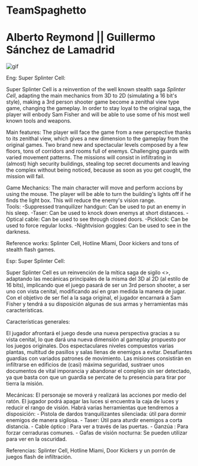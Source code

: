 # TeamSpaghetto
# Alberto Reymond || Guillermo Sánchez de Lamadrid

![gif](https://media.giphy.com/media/vFKqnCdLPNOKc/giphy.gif)

Eng:
Super Splinter Cell:

Super Splinter Cell is a reinvention of the well known stealth saga *Splinter Cell*, adapting the main mechanics from 3D to 2D (simulating a 16 bit's style), making a 3rd person shooter game become a zenithal view type game, changing the gameplay. In order to stay loyal to the original saga, the player will enbody Sam Fisher and will be able to use some of his most well known tools and weapons.  

Main features:
The player will face the game from a new perspective thanks to its zenithal view, which gives a new dimension to the gameplay from the original games.
Two brand new and spectacular levels composed by a few floors, tons of corridors and rooms full of enemys.
Challenging guards with varied movement patterns.
The missions will consist in infiltrating in (almost) high security buildings, stealing top secret documents and leaving the complex without being noticed, because as soon as you get cought, the mission will fail.  

Game Mechanics:
The main character will move and perform accions by using the mouse.
The player will be able to turn the building's lights off if he finds the light box. This will reduce the enemy's vision range.  
Tools:
	-Suppressed tranquilizer handgun: Can be used to put an enemy in his sleep.
	-Taser: Can be used to knock down enemys at short distances.
	-Optical cable: Can be used to see through closed doors.
	-Picklock: Can be used to force regular locks.
	-Nightvision goggles: Can be used to see in the darkness.  

Reference works: Splinter Cell, Hotline Miami, Door kickers and tons of stealth flash games.



Esp:
Super Splinter Cell:

Super Splinter Cell es un reinvención de la mítica saga de sigilo <<Splinter Cell>>, adaptando las mecánicas principales de la misma del 3D al 2D (al estilo de 16 bits), implicando que el juego pasará de ser un 3rd person shooter, a ser uno con vista cenital, modificando así en gran medida la manera de jugar. Con el objetivo de ser fiel a la saga original, el jugador encarnará a Sam Fisher y tendrá a su disposición algunas de sus armas y herramientas más características.

Características generales:

El jugador afrontará el juego desde una nueva perspectiva gracias a su vista cenital, lo que dará una nueva dimensión al gameplay propuesto por los juegos originales.
Dos espectaculares niveles compuestos varias plantas, multitud de pasillos y salas llenas de enemigos a evitar.
Desafiantes guardias con variados patrones de movimiento.
Las misiones consistirán en infiltrarse en edificios de (casi) máxima seguridad, sustraer unos documentos de vital imporancia y abandonar el complejo sin ser detectado, ya que basta con que un guardia se percate de tu presencia para tirar por tierra la misión.


Mecánicas:
El personaje se moverá y realizará las acciones por medio del ratón.
El jugador podrá apagar las luces si encuentra la caja de luces y reducir el rango de visión.
Habrá varias herramientas que tendremos a disposición:
	- Pistola de dardos tranquilizantes silenciada: útil para dormir enemigos de manera sigilosa.
	- Taser: Útil para aturdir enemigos a corta distancia.
    - Cable óptico : Para ver a través de las puertas.
    - Ganzúa : Para forzar cerraduras comunes. 
	- Gafas de visión nocturna: Se pueden utilizar para ver en la oscuridad.


Referencias: Splinter Cell, Hotline Miami, Door Kickers y un porrón de juegos flash de infiltración.

